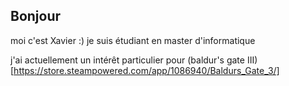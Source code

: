## Bonjour

moi c'est Xavier :)
je suis étudiant en master d'informatique

j'ai actuellement un intérêt particulier pour (baldur's gate III)[https://store.steampowered.com/app/1086940/Baldurs_Gate_3/]
